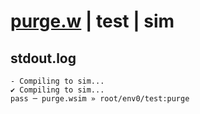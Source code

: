 # [purge.w](../../../../examples/tests/valid/purge.w) | test | sim

## stdout.log
```log
- Compiling to sim...
✔ Compiling to sim...
pass ─ purge.wsim » root/env0/test:purge
```

